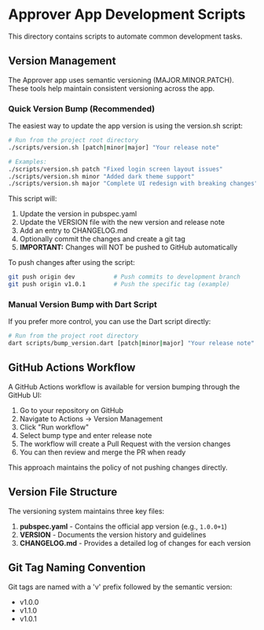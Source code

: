 # Approver App Development Scripts

This directory contains scripts to automate common development tasks.

## Version Management

The Approver app uses semantic versioning (MAJOR.MINOR.PATCH). These tools help maintain consistent versioning across the app.

### Quick Version Bump (Recommended)

The easiest way to update the app version is using the version.sh script:

```bash
# Run from the project root directory
./scripts/version.sh [patch|minor|major] "Your release note"

# Examples:
./scripts/version.sh patch "Fixed login screen layout issues"
./scripts/version.sh minor "Added dark theme support"
./scripts/version.sh major "Complete UI redesign with breaking changes"
```

This script will:
1. Update the version in pubspec.yaml
2. Update the VERSION file with the new version and release note
3. Add an entry to CHANGELOG.md
4. Optionally commit the changes and create a git tag
5. **IMPORTANT:** Changes will NOT be pushed to GitHub automatically

To push changes after using the script:
```bash
git push origin dev           # Push commits to development branch
git push origin v1.0.1        # Push the specific tag (example)
```

### Manual Version Bump with Dart Script

If you prefer more control, you can use the Dart script directly:

```bash
# Run from the project root directory
dart scripts/bump_version.dart [patch|minor|major] "Your release note"
```

## GitHub Actions Workflow

A GitHub Actions workflow is available for version bumping through the GitHub UI:

1. Go to your repository on GitHub
2. Navigate to Actions → Version Management
3. Click "Run workflow"
4. Select bump type and enter release note
5. The workflow will create a Pull Request with the version changes
6. You can then review and merge the PR when ready

This approach maintains the policy of not pushing changes directly.

## Version File Structure

The versioning system maintains three key files:

1. **pubspec.yaml** - Contains the official app version (e.g., `1.0.0+1`)
2. **VERSION** - Documents the version history and guidelines
3. **CHANGELOG.md** - Provides a detailed log of changes for each version

## Git Tag Naming Convention

Git tags are named with a 'v' prefix followed by the semantic version:
- v1.0.0
- v1.1.0
- v1.0.1 
